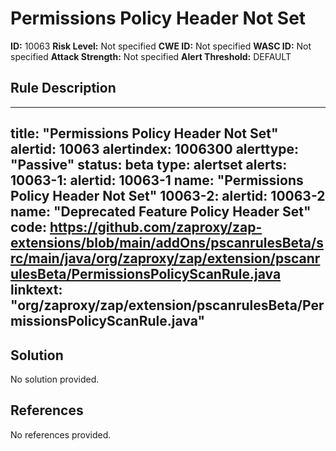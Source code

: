 
# Permissions Policy Header Not Set

**ID:** 10063
**Risk Level:** Not specified
**CWE ID:** Not specified
**WASC ID:** Not specified
**Attack Strength:** Not specified
**Alert Threshold:** DEFAULT

## Rule Description
---
title: "Permissions Policy Header Not Set"
alertid: 10063
alertindex: 1006300
alerttype: "Passive"
status: beta
type: alertset
alerts:
   10063-1:
      alertid: 10063-1
      name: "Permissions Policy Header Not Set"
   10063-2:
      alertid: 10063-2
      name: "Deprecated Feature Policy Header Set"
code: https://github.com/zaproxy/zap-extensions/blob/main/addOns/pscanrulesBeta/src/main/java/org/zaproxy/zap/extension/pscanrulesBeta/PermissionsPolicyScanRule.java
linktext: "org/zaproxy/zap/extension/pscanrulesBeta/PermissionsPolicyScanRule.java"
---


## Solution
No solution provided.

## References
No references provided.
